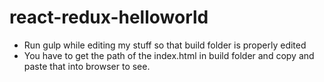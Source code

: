 # react-redux-helloworld
- Run gulp while editing my stuff so that build folder is properly edited
- You have to get the path of the index.html in build folder and copy and paste that into browser to see.